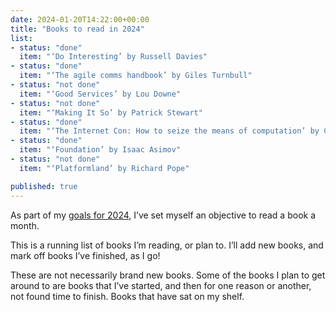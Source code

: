 ```yaml
---
date: 2024-01-20T14:22:00+00:00
title: "Books to read in 2024"
list:
- status: "done"
  item: "‘Do Interesting’ by Russell Davies"
- status: "done"
  item: "‘The agile comms handbook’ by Giles Turnbull"
- status: "not done"
  item: "‘Good Services’ by Lou Downe"
- status: "not done"
  item: "‘Making It So’ by Patrick Stewart"
- status: "done"
  item: "‘The Internet Con: How to seize the means of computation’ by Cory Doctorow"
- status: "done"
  item: "‘Foundation’ by Isaac Asimov"
- status: "not done"
  item: "‘Platformland’ by Richard Pope"

published: true
---
```


As part of my [goals for 2024](/goals/2024), I’ve set myself an objective to read a book a month.

This is a running list of books I’m reading, or plan to. I’ll add new books, and mark off books I’ve finished, as I go!

These are not necessarily brand new books. Some of the books I plan to get around to are books that I’ve started, and then for one reason or another, not found time to finish. Books that have sat on my shelf.
